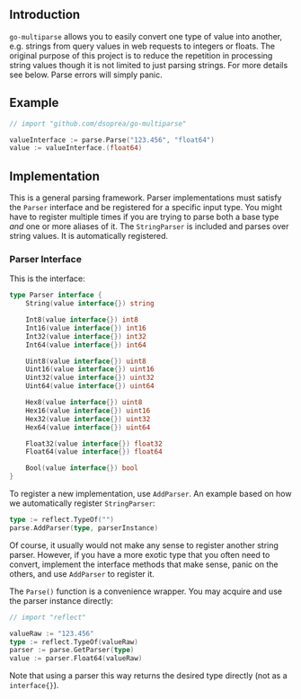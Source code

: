 ## Introduction

`go-multiparse` allows you to easily convert one type of value into another, e.g. strings from query values in web requests to integers or floats. The original purpose of this project is to reduce the repetition in processing string values though it is not limited to just parsing strings. For more details see below. Parse errors will simply panic.


## Example

```go
// import "github.com/dsoprea/go-multiparse"

valueInterface := parse.Parse("123.456", "float64")
value := valueInterface.(float64)
```


## Implementation

This is a general parsing framework. Parser implementations must satisfy the `Parser` interface and be registered for a specific input type. You might have to register multiple times if you are trying to parse both a base type *and* one or more aliases of it. The `StringParser` is included and parses over string values. It is automatically registered.


### Parser Interface

This is the interface:

```go
type Parser interface {
    String(value interface{}) string

    Int8(value interface{}) int8
    Int16(value interface{}) int16
    Int32(value interface{}) int32
    Int64(value interface{}) int64

    Uint8(value interface{}) uint8
    Uint16(value interface{}) uint16
    Uint32(value interface{}) uint32
    Uint64(value interface{}) uint64

    Hex8(value interface{}) uint8
    Hex16(value interface{}) uint16
    Hex32(value interface{}) uint32
    Hex64(value interface{}) uint64

    Float32(value interface{}) float32
    Float64(value interface{}) float64

    Bool(value interface{}) bool
}
```

To register a new implementation, use `AddParser`. An example based on how we automatically register `StringParser`:

```go
type := reflect.TypeOf("")
parse.AddParser(type, parserInstance)
```

Of course, it usually would not make any sense to register another string parser. However, if you have a more exotic type that you often need to convert, implement the interface methods that make sense, panic on the others, and use `AddParser` to register it.

The `Parse()` function is a convenience wrapper. You may acquire and use the parser instance directly:

```go
// import "reflect"

valueRaw := "123.456"
type := reflect.TypeOf(valueRaw)
parser := parse.GetParser(type)
value := parser.Float64(valueRaw)
```

Note that using a parser this way returns the desired type directly (not as a `interface{}`).
